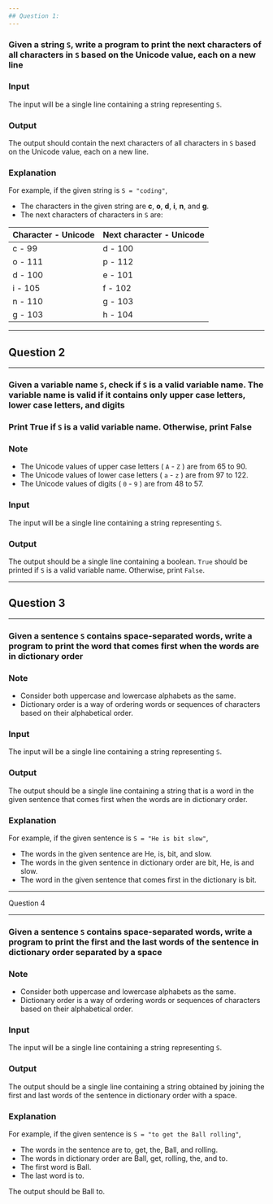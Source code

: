 ```yaml
---
## Question 1:
---
```


### Given a string `S`, write a program to print the next characters of all characters in `S` based on the Unicode value, each on a new line

### **Input**

The input will be a single line containing a string representing `S`.

### **Output**

The output should contain the next characters of all characters in `S` based on the Unicode value, each on a new line.

### **Explanation**

For example, if the given string is `S = "coding"`,

* The characters in the given string are **c**, **o**, **d**, **i**, **n**, and **g**.
* The next characters of characters in `S` are:

| Character - Unicode | Next character - Unicode |
| :--- | :--- |
| c - 99 | d - 100 |
| o - 111 | p - 112 |
| d - 100 | e - 101 |
| i - 105 | f - 102 |
| n - 110 | g - 103 |
| g - 103 | h - 104 |

---

## Question 2

---

### Given a variable name `S`, check if `S` is a valid variable name. The variable name is valid if it contains only upper case letters, lower case letters, and digits

### Print True if `S` is a valid variable name. Otherwise, print False

### Note

* The Unicode values of upper case letters ( `A` - `Z` ) are from 65 to 90.
* The Unicode values of lower case letters ( `a` - `z` ) are from 97 to 122.
* The Unicode values of digits ( `0` - `9` ) are from 48 to 57.

### Input

The input will be a single line containing a string representing `S`.

### Output

The output should be a single line containing a boolean. `True` should be printed if `S` is a valid variable name. Otherwise, print `False`.

---

## Question 3

---

### Given a sentence `S` contains space-separated words, write a program to print the word that comes first when the words are in dictionary order

### Note

* Consider both uppercase and lowercase alphabets as the same.
* Dictionary order is a way of ordering words or sequences of characters based on their alphabetical order.

### Input

The input will be a single line containing a string representing `S`.

### Output

The output should be a single line containing a string that is a word in the given sentence that comes first when the words are in dictionary order.

### Explanation

For example, if the given sentence is `S = "He is bit slow"`,

* The words in the given sentence are He, is, bit, and slow.
* The words in the given sentence in dictionary order are bit, He, is and slow.
* The word in the given sentence that comes first in the dictionary is bit.

---
Question 4

---

### Given a sentence `S` contains space-separated words, write a program to print the first and the last words of the sentence in dictionary order separated by a space

### Note

* Consider both uppercase and lowercase alphabets as the same.
* Dictionary order is a way of ordering words or sequences of characters based on their alphabetical order.

### Input

The input will be a single line containing a string representing `S`.

### Output

The output should be a single line containing a string obtained by joining the first and last words of the sentence in dictionary order with a space.

### Explanation

For example, if the given sentence is `S = "to get the Ball rolling"`,

* The words in the sentence are to, get, the, Ball, and rolling.
* The words in dictionary order are Ball, get, rolling, the, and to.
* The first word is Ball.
* The last word is to.

The output should be Ball to.
